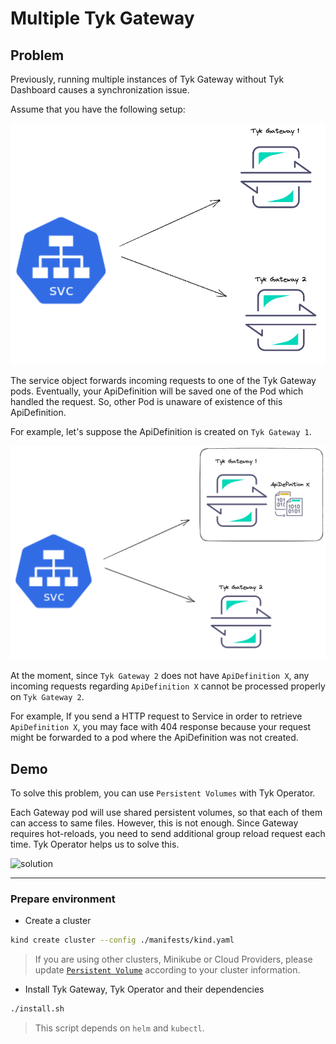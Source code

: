 # Multiple Tyk Gateway

## Problem

Previously, running multiple instances of Tyk Gateway without Tyk Dashboard causes a synchronization issue.

Assume that you have the following setup:

![multiple-tyk-gateway](./img/swc-gws.png)

The service object forwards incoming requests to one of the Tyk Gateway pods. Eventually, your ApiDefinition will
be saved one of the Pod which handled the request. So, other Pod is unaware of existence of this ApiDefinition.

For example, let's suppose the ApiDefinition is created on `Tyk Gateway 1`.

![tyk-gateway-api-def](./img/gw-apis.png)

At the moment, since `Tyk Gateway 2` does not have `ApiDefinition X`, any incoming requests regarding `ApiDefinition X` cannot be processed properly on `Tyk Gateway 2`.

For example, If you send a HTTP request to Service in order to retrieve `ApiDefinition X`, you may face with 404 response because your request might be
forwarded to a pod where the ApiDefinition was not created.

## Demo

To solve this problem, you can use `Persistent Volumes` with Tyk Operator.

Each Gateway pod will use shared persistent volumes, so that each of them can access to same files. However, this is not enough. Since Gateway requires hot-reloads, you need to send additional group reload request each time. Tyk Operator helps us to solve this.

![solution](./img/demo2-pv)

--- 

### Prepare environment

- Create a cluster
```bash
kind create cluster --config ./manifests/kind.yaml
```
> If you are using other clusters, Minikube or Cloud Providers, please update [`Persistent Volume`](./manifests/gw-pv.yaml) 
according to your cluster information.

- Install Tyk Gateway, Tyk Operator and their dependencies
```bash
./install.sh
```

> This script depends on `helm` and `kubectl`.
